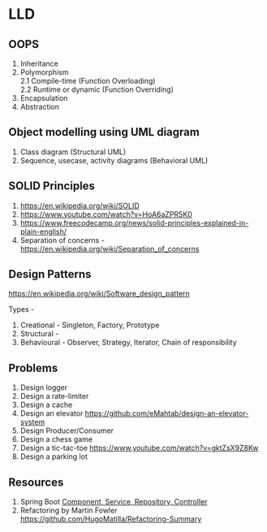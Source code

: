 # LLD

## OOPS 

  1. Inheritance
  2. Polymorphism <br>
     2.1 Compile-time (Function Overloading) <br>
     2.2 Runtime or dynamic (Function Overriding) <br>
  3. Encapsulation
  4. Abstraction

## Object modelling using UML diagram

  1. Class diagram (Structural UML)
  2. Sequence, usecase, activity diagrams (Behavioral UML)

## SOLID Principles

  1. https://en.wikipedia.org/wiki/SOLID
  2. https://www.youtube.com/watch?v=HoA6aZPR5K0
  3. https://www.freecodecamp.org/news/solid-principles-explained-in-plain-english/
  4. Separation of concerns - https://en.wikipedia.org/wiki/Separation_of_concerns

## Design Patterns

https://en.wikipedia.org/wiki/Software_design_pattern

Types -
  1. Creational - Singleton, Factory, Prototype
  2. Structural -
  3. Behavioural - Observer, Strategy, Iterator, Chain of responsibility

## Problems

  1. Design logger
  2. Design a rate-limiter
  3. Design a cache
  4. Design an elevator https://github.com/eMahtab/design-an-elevator-system 
  5. Design Producer/Consumer
  6. Design a chess game
  7. Design a tic-tac-toe https://www.youtube.com/watch?v=gktZsX9Z8Kw
  8. Design a parking lot

## Resources

  1. Spring Boot [Component, Service, Repository, Controller](https://stackoverflow.com/questions/6827752/whats-the-difference-between-component-repository-service-annotations-in)
  2. Refactoring by Martin Fowler https://github.com/HugoMatilla/Refactoring-Summary 
